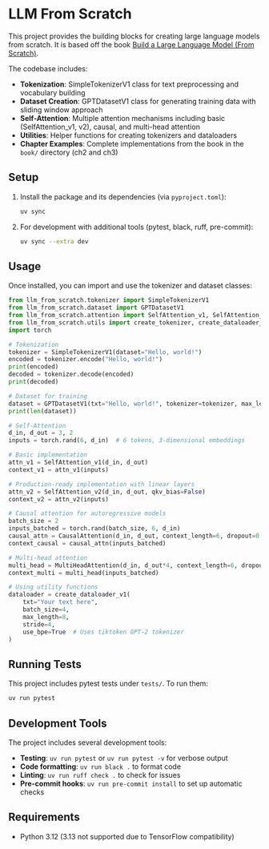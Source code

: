 # LLM From Scratch

This project provides the building blocks for creating large language models from scratch. It is based off the book [Build a Large Language Model (From Scratch)](https://www.manning.com/books/build-a-large-language-model-from-scratch).

The codebase includes:
- **Tokenization**: SimpleTokenizerV1 class for text preprocessing and vocabulary building
- **Dataset Creation**: GPTDatasetV1 class for generating training data with sliding window approach
- **Self-Attention**: Multiple attention mechanisms including basic (SelfAttention_v1, v2), causal, and multi-head attention
- **Utilities**: Helper functions for creating tokenizers and dataloaders
- **Chapter Examples**: Complete implementations from the book in the `book/` directory (ch2 and ch3)

## Setup

1. Install the package and its dependencies (via `pyproject.toml`):

   ```bash
   uv sync
   ```

2. For development with additional tools (pytest, black, ruff, pre-commit):

   ```bash
   uv sync --extra dev
   ```

## Usage

Once installed, you can import and use the tokenizer and dataset classes:

```python
from llm_from_scratch.tokenizer import SimpleTokenizerV1
from llm_from_scratch.dataset import GPTDatasetV1
from llm_from_scratch.attention import SelfAttention_v1, SelfAttention_v2, CausalAttention, MultiHeadAttention
from llm_from_scratch.utils import create_tokenizer, create_dataloader_v1
import torch

# Tokenization
tokenizer = SimpleTokenizerV1(dataset="Hello, world!")
encoded = tokenizer.encode("Hello, world!")
print(encoded)
decoded = tokenizer.decode(encoded)
print(decoded)

# Dataset for training
dataset = GPTDatasetV1(txt="Hello, world!", tokenizer=tokenizer, max_length=4, stride=1)
print(len(dataset))

# Self-Attention
d_in, d_out = 3, 2
inputs = torch.rand(6, d_in)  # 6 tokens, 3-dimensional embeddings

# Basic implementation
attn_v1 = SelfAttention_v1(d_in, d_out)
context_v1 = attn_v1(inputs)

# Production-ready implementation with linear layers
attn_v2 = SelfAttention_v2(d_in, d_out, qkv_bias=False)
context_v2 = attn_v2(inputs)

# Causal attention for autoregressive models
batch_size = 2
inputs_batched = torch.rand(batch_size, 6, d_in)
causal_attn = CausalAttention(d_in, d_out, context_length=6, dropout=0.1)
context_causal = causal_attn(inputs_batched)

# Multi-head attention
multi_head = MultiHeadAttention(d_in, d_out*4, context_length=6, dropout=0.1, num_heads=4)
context_multi = multi_head(inputs_batched)

# Using utility functions
dataloader = create_dataloader_v1(
    txt="Your text here",
    batch_size=4,
    max_length=8,
    stride=4,
    use_bpe=True  # Uses tiktoken GPT-2 tokenizer
)
```

## Running Tests

This project includes pytest tests under `tests/`. To run them:

```bash
uv run pytest
```

## Development Tools

The project includes several development tools:

- **Testing**: `uv run pytest` or `uv run pytest -v` for verbose output
- **Code formatting**: `uv run black .` to format code
- **Linting**: `uv run ruff check .` to check for issues
- **Pre-commit hooks**: `uv run pre-commit install` to set up automatic checks

## Requirements

- Python 3.12 (3.13 not supported due to TensorFlow compatibility)
